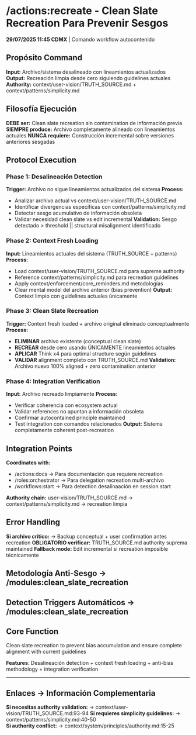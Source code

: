 # /actions:recreate - Clean Slate Recreation Para Prevenir Sesgos

**29/07/2025 11:45 CDMX** | Comando workflow autocontenido

## Propósito Command
**Input:** Archivo/sistema desalineado con lineamientos actualizados  
**Output:** Recreación limpia desde cero siguiendo guidelines actuales
**Authority:** context/user-vision/TRUTH_SOURCE.md + context/patterns/simplicity.md

## Filosofía Ejecución
**DEBE ser:** Clean slate recreation sin contamination de información previa
**SIEMPRE produce:** Archivo completamente alineado con lineamientos actuales
**NUNCA requiere:** Construcción incremental sobre versiones anteriores sesgadas

## Protocol Execution

### Phase 1: Desalineación Detection
**Trigger:** Archivo no sigue lineamientos actualizados del sistema
**Process:** 
- Analizar archivo actual vs context/user-vision/TRUTH_SOURCE.md
- Identificar divergencias específicas con context/patterns/simplicity.md
- Detectar sesgo acumulativo de información obsoleta
- Validar necesidad clean slate vs edit incremental
**Validation:** Sesgo detectado > threshold || structural misalignment identificado

### Phase 2: Context Fresh Loading
**Input:** Lineamientos actuales del sistema (TRUTH_SOURCE + patterns)
**Process:**
- Load context/user-vision/TRUTH_SOURCE.md para supreme authority
- Reference context/patterns/simplicity.md para recreation guidelines
- Apply context/enforcement/core_reminders.md metodologías
- Clear mental model del archivo anterior (bias prevention)
**Output:** Context limpio con guidelines actuales únicamente

### Phase 3: Clean Slate Recreation
**Trigger:** Context fresh loaded + archivo original eliminado conceptualmente
**Process:**
- **ELIMINAR** archivo existente (conceptual clean slate)
- **RECREAR** desde cero usando ÚNICAMENTE lineamientos actuales
- **APLICAR** Think x4 para optimal structure según guidelines
- **VALIDAR** alignment completo con TRUTH_SOURCE.md
**Validation:** Archivo nuevo 100% aligned + zero contamination anterior

### Phase 4: Integration Verification
**Input:** Archivo recreado limpiamente
**Process:**
- Verificar coherencia con ecosystem actual
- Validar references no apuntan a información obsoleta
- Confirmar autocontained principle maintained
- Test integration con comandos relacionados
**Output:** Sistema completamente coherent post-recreation

## Integration Points
**Coordinates with:**
- /actions:docs → Para documentación que requiere recreation
- /roles:orchestrator → Para delegation recreation multi-archivo  
- /workflows:start → Para detection desalinaación en session start

**Authority chain:** user-vision/TRUTH_SOURCE.md → context/patterns/simplicity.md → recreation limpia

## Error Handling
**Si archivo crítico:** → Backup conceptual + user confirmation antes recreation
**OBLIGATORIO verificar:** TRUTH_SOURCE.md authority suprema maintained
**Fallback mode:** Edit incremental si recreation imposible técnicamente

## Metodología Anti-Sesgo → /modules:clean_slate_recreation

## Detection Triggers Automáticos → /modules:clean_slate_recreation

## Core Function
Clean slate recreation to prevent bias accumulation and ensure complete alignment with current guidelines

**Features**: Desalineación detection + context fresh loading + anti-bias methodology + integration verification

---
## Enlaces → Información Complementaria
**Si necesitas authority validation:** → context/user-vision/TRUTH_SOURCE.md:93-94
**Si requieres simplicity guidelines:** → context/patterns/simplicity.md:40-50  
**Si authority conflict:** → context/system/principles/authority.md:15-25